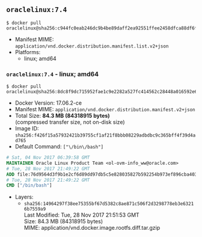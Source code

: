 ## `oraclelinux:7.4`

```console
$ docker pull oraclelinux@sha256:c944fc0eab246dc9b4be89daff2ea92551ffee2458dfca88df6f79e0e41aab91
```

-	Manifest MIME: `application/vnd.docker.distribution.manifest.list.v2+json`
-	Platforms:
	-	linux; amd64

### `oraclelinux:7.4` - linux; amd64

```console
$ docker pull oraclelinux@sha256:8dc8f9dc715952fae1c9e2282a527fc414562c28448a016592e68d2b189b24ee
```

-	Docker Version: 17.06.2-ce
-	Manifest MIME: `application/vnd.docker.distribution.manifest.v2+json`
-	Total Size: **84.3 MB (84318915 bytes)**  
	(compressed transfer size, not on-disk size)
-	Image ID: `sha256:f426f15a57932421b39755cf1af21f8bbb08229adbdbc9c365bff4f39d4ad765`
-	Default Command: `["\/bin\/bash"]`

```dockerfile
# Sat, 04 Nov 2017 06:39:58 GMT
MAINTAINER Oracle Linux Product Team <ol-ovm-info_ww@oracle.com>
# Tue, 28 Nov 2017 21:49:22 GMT
ADD file:76d9564d3f9b1e2cf6d89dd97db5c5e828035827b592254b973ef896cba403f6 in / 
# Tue, 28 Nov 2017 21:49:22 GMT
CMD ["/bin/bash"]
```

-	Layers:
	-	`sha256:14964297f38ee75355bf67d5382c8ae871c506f2d3298778eb3e63216b7559a9`  
		Last Modified: Tue, 28 Nov 2017 21:51:53 GMT  
		Size: 84.3 MB (84318915 bytes)  
		MIME: application/vnd.docker.image.rootfs.diff.tar.gzip
